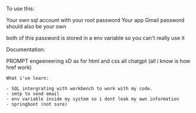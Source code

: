 To use this:

Your own sql account with your root password
Your app Gmail password should also be your own

both of this password is stored in a env variable so you can't really use it

Documentation:

PROMPT engeeneering xD
as for html and css all chatgpt (all i know is how href work)

    What i've learn: 

    - SQL intergrating with workbench to work with my code.
    - smtp to send email
    - env variable inside my system so i dont leak my own information
    - springboot (not sure)
    
    

    

